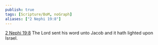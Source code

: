```yaml
---
publish: true
tags: [Scripture/BoM, noGraph]
aliases: ["2 Nephi 19:8"]
---
```

[2 Nephi 19:8](https://churchofjesuschrist.org/study/scriptures/bofm/2-ne/19?lang=eng&id=p8#p8) The Lord sent his word unto Jacob and it hath lighted upon Israel.
